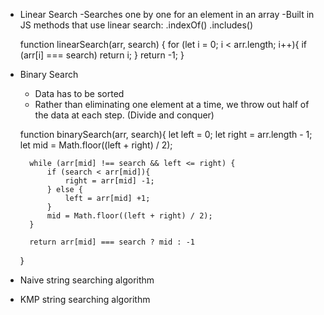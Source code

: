 - Linear Search
    -Searches one by one for an element in an array
    -Built in JS methods that use linear search:
        .indexOf()
        .includes()

    function linearSearch(arr, search) {
        for (let i = 0; i < arr.length; i++){
            if (arr[i] === search) return i;
        } return -1;
    }


- Binary Search
    - Data has to be sorted
    - Rather than eliminating one element at a time, we throw out half of the data at each step. (Divide and conquer)


    function binarySearch(arr, search){
        let left = 0;
        let right = arr.length - 1;
        let mid = Math.floor((left + right) / 2);
        
        while (arr[mid] !== search && left <= right) {
            if (search < arr[mid]){
                right = arr[mid] -1;
            } else { 
                left = arr[mid] +1;
            }
            mid = Math.floor((left + right) / 2);
        }
        
        return arr[mid] === search ? mid : -1
    }



- Naive string searching algorithm
- KMP string searching algorithm
